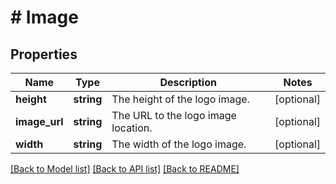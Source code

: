# # Image

## Properties

Name | Type | Description | Notes
------------ | ------------- | ------------- | -------------
**height** | **string** | The height of the logo image. | [optional]
**image_url** | **string** | The URL to the logo image location. | [optional]
**width** | **string** | The width of the logo image. | [optional]

[[Back to Model list]](../../README.md#models) [[Back to API list]](../../README.md#endpoints) [[Back to README]](../../README.md)
